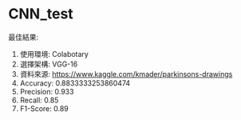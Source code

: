 # CNN_test
最佳結果:<br>
1. 使用環境: Colabotary
2. 選擇架構: VGG-16
3. 資料來源: https://www.kaggle.com/kmader/parkinsons-drawings
4. Accuracy: 0.8833333253860474
5. Precision: 0.933
6. Recall: 0.85
7. F1-Score: 0.89
